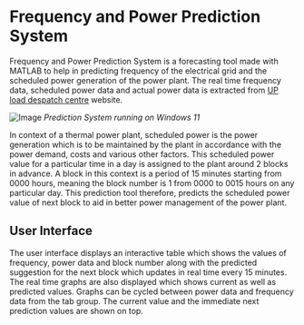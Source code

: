 # Frequency and Power Prediction System
Frequency and Power Prediction System is a forecasting tool made with MATLAB to help in predicting frequency of the electrical grid and the scheduled power generation of the power plant.
The real time frequency data, scheduled power data and actual power data is extracted from [UP load despatch centre](https://www.upsldc.org/real-time-data) website.

![Image](https://github.com/Nesasio/Scheduled-Power-Prediction-System/assets/110229836/1580873a-3168-4ea5-afea-554567a9e657)
*Prediction System running on Windows 11*

In context of a thermal power plant, scheduled power is the power generation which is to be maintained by the plant in accordance with the power demand, costs and various other factors. This scheduled power value for a particular time in a day is assigned to the plant around 2 blocks in advance. A block in this context is a period of 15 minutes starting from 0000 hours, meaning the block number is 1 from 0000 to 0015 hours on any particular day. This prediction tool therefore, predicts the scheduled power value of next block to aid in better power management of the power plant.

## User Interface
The user interface displays an interactive table which shows the values of frequency, power data and block number along with the predicted suggestion for the next block which updates in real time every 15 minutes.
The real time graphs are also displayed which shows current as well as predicted values. Graphs can be cycled between power data and frequency data from the tab group.
The current value and the immediate next prediction values are shown on top.
